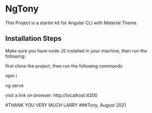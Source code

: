 # NgTony

This Project is a starter kit for Angular CLI with Material Theme.

## Installation Steps
Make sure you have node JS installed in your machine, then run the following:

first clone the project, then run the following commands

npm i

ng serve

visit a link on browser: http://localhost:4200

#THANK YOU VERY MUCH LARRY 
###Tony, August 2021



